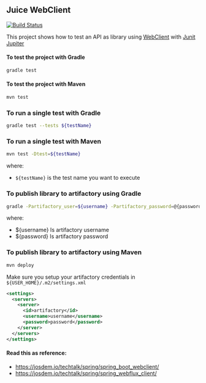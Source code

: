 Juice WebClient
----------------------------------------

[![Build Status](https://app.travis-ci.com/josdem/juice-webclient.svg?branch=master)](https://app.travis-ci.com/josdem/juice-webclient)

This project shows how to test an API as library using [WebClient](https://docs.spring.io/spring-boot/docs/2.0.3.RELEASE/reference/html/boot-features-webclient.html) with [Junit Jupiter](https://junit.org/junit5/docs/current/user-guide/)

#### To test the project with Gradle

```bash
gradle test
```

#### To test the project with Maven

```bash
mvn test
```

### To run a single test with Gradle

```bash
gradle test --tests ${testName}
```

### To run a single test with Maven

```bash
mvn test -Dtest=${testName}
```

where:

- `${testName}` is the test name you want to execute

### To publish library to artifactory using Gradle

```bash
gradle -Partifactory_user=${username} -Partifactory_password=@{password} publish
```

where:

- ${username} Is artifactory username
- ${password} Is artifactory password

### To publish library to artifactory using Maven

```bash
mvn deploy
```

Make sure you setup your artifactory credentials in `${USER_HOME}/.m2/settings.xml`

```xml
<settings>
  <servers>
    <server>
      <id>artifactory</id>
      <username>username</username>
      <password>password</password>
    </server>
  </servers>
</settings>
```

#### Read this as reference:

* https://josdem.io/techtalk/spring/spring_boot_webclient/
* https://josdem.io/techtalk/spring/spring_webflux_client/